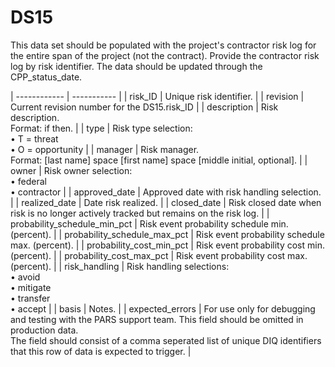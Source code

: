# DS15
This data set should be populated with the project's contractor risk log for the entire span of the project (not the contract). Provide the contractor risk log by risk identifier. The data should be updated through the CPP_status_date.

| ------------ | ----------- |
| risk_ID | Unique risk identifier. |
| revision | Current revision number for the DS15.risk_ID |
| description | Risk description.<br/> Format: if then. |
| type | Risk type selection:<br/> • T = threat<br/> • O = opportunity |
| manager | Risk manager.<br/>Format: [last name] space [first name] space [middle initial, optional]. |
| owner | Risk owner selection:<br/> • federal<br/> • contractor |
| approved_date | Approved date with risk handling selection. |
| realized_date | Date risk realized. |
| closed_date | Risk closed date when risk is no longer actively tracked but remains on the risk log. |
| probability_schedule_min_pct | Risk event probability schedule min. (percent). |
| probability_schedule_max_pct | Risk event probability schedule max. (percent). |
| probability_cost_min_pct | Risk event probability cost min. (percent). |
| probability_cost_max_pct | Risk event probability cost max. (percent). |
| risk_handling | Risk handling selections:<br/> • avoid<br/> • mitigate<br/> • transfer<br/> • accept |
| basis | Notes. |
| expected_errors | For use only for debugging and testing with the PARS support team. This field should be omitted in production data.<br/> The field should consist of a comma seperated list of unique DIQ identifiers that this row of data is expected to trigger. |
